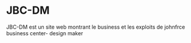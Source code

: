 # JBC-DM
JBC-DM est un site web montrant le business et les exploits de johnfrce business center- design maker
